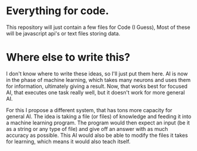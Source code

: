 # Everything for code.

This repository will just contain a few files for Code (I Guess),
Most of these will be javascript api's or text files storing data.

# Where else to write this?

I don't know where to write these ideas, so I'll just put them here. AI is now in the phase of machine learning, which takes many neurons and uses them for information, ultimately giving a result. Now, that works best for focused AI, that executes one task really well, but it doesn't work for more general AI.

For this I propose a different system, that has tons more capacity for general AI. The idea is taking a file (or files) of knowledge and feeding it into a machine learning program. The program would then expect an input (be it as a string or any type of file) and give off an answer with as much accuracy as possible. This AI would also be able to modify the files it takes for learning, which means it would also teach itself.
